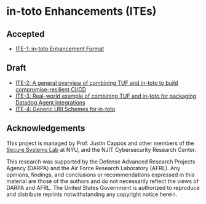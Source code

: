 # in-toto Enhancements (ITEs)

## Accepted

* [ITE-1: in-toto Enhancement Format](ITE/1/README.adoc)

## Draft

* [ITE-2: A general overview of combining TUF and in-toto to build compromise-resilient CI/CD](ITE/2/README.adoc)
* [ITE-3: Real-world example of combining TUF and in-toto for packaging Datadog Agent integrations](ITE/3/README.adoc)
* [ITE-4: Generic URI Schemes for in-toto](ITE/4/README.adoc)

## Acknowledgements

This project is managed by Prof. Justin Cappos and other members of the [Secure
Systems Lab](https://ssl.engineering.nyu.edu/) at NYU, and the NJIT
Cybersecurity Research Center.

This research was supported by the Defense Advanced Research Projects Agency
(DARPA) and the Air Force Research Laboratory (AFRL). Any opinions, findings,
and conclusions or recommendations expressed in this material are those of the
authors and do not necessarily reflect the views of DARPA and AFRL. The United
States Government is authorized to reproduce and distribute reprints
notwithstanding any copyright notice herein.
